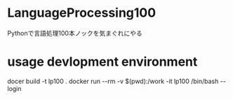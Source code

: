 # LanguageProcessing100

Pythonで言語処理100本ノックを気まぐれにやる


# usage devlopment environment

docer build -t lp100 .
docker run --rm -v $(pwd):/work -it lp100 /bin/bash --login
